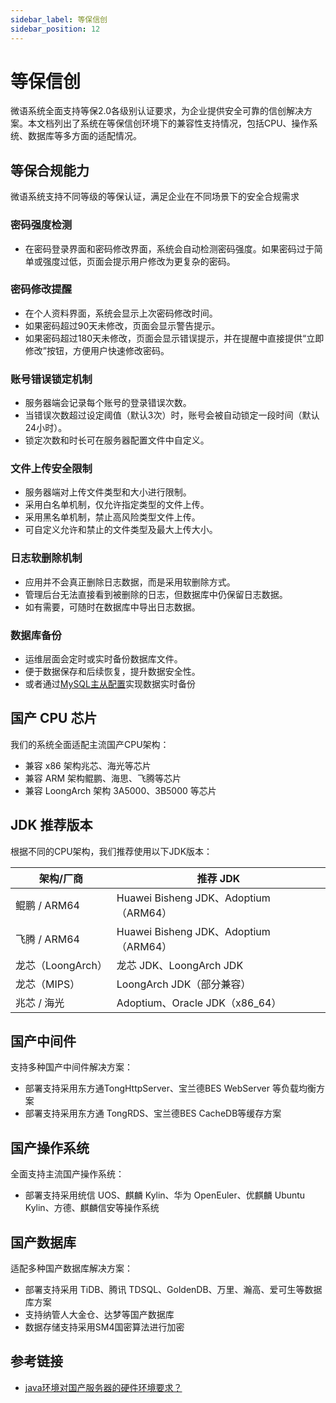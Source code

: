 ```yaml
---
sidebar_label: 等保信创
sidebar_position: 12
---
```


# 等保信创

微语系统全面支持等保2.0各级别认证要求，为企业提供安全可靠的信创解决方案。本文档列出了系统在等保信创环境下的兼容性支持情况，包括CPU、操作系统、数据库等多方面的适配情况。

## 等保合规能力

微语系统支持不同等级的等保认证，满足企业在不同场景下的安全合规需求

### 密码强度检测

- 在密码登录界面和密码修改界面，系统会自动检测密码强度。如果密码过于简单或强度过低，页面会提示用户修改为更复杂的密码。

### 密码修改提醒

- 在个人资料界面，系统会显示上次密码修改时间。
- 如果密码超过90天未修改，页面会显示警告提示。
- 如果密码超过180天未修改，页面会显示错误提示，并在提醒中直接提供“立即修改”按钮，方便用户快速修改密码。

### 账号错误锁定机制

- 服务器端会记录每个账号的登录错误次数。
- 当错误次数超过设定阈值（默认3次）时，账号会被自动锁定一段时间（默认24小时）。
- 锁定次数和时长可在服务器配置文件中自定义。

### 文件上传安全限制

- 服务器端对上传文件类型和大小进行限制。
- 采用白名单机制，仅允许指定类型的文件上传。
- 采用黑名单机制，禁止高风险类型文件上传。
- 可自定义允许和禁止的文件类型及最大上传大小。

### 日志软删除机制

- 应用并不会真正删除日志数据，而是采用软删除方式。
- 管理后台无法直接看到被删除的日志，但数据库中仍保留日志数据。
- 如有需要，可随时在数据库中导出日志数据。

### 数据库备份

- 运维层面会定时或实时备份数据库文件。
- 便于数据保存和后续恢复，提升数据安全性。
- 或者通过[MySQL主从配置](./deploy/depend/mysql#主从复制配置可选)实现数据实时备份

## 国产 CPU 芯片

我们的系统全面适配主流国产CPU架构：

- 兼容 x86 架构兆芯、海光等芯片
- 兼容 ARM 架构鲲鹏、海思、飞腾等芯片
- 兼容 LoongArch 架构 3A5000、3B5000 等芯片

## JDK 推荐版本

根据不同的CPU架构，我们推荐使用以下JDK版本：

| 架构/厂商 | 推荐 JDK |
|-----------|----------|
| 鲲鹏 / ARM64 | Huawei Bisheng JDK、Adoptium（ARM64） |
| 飞腾 / ARM64 | Huawei Bisheng JDK、Adoptium（ARM64） |
| 龙芯（LoongArch） | 龙芯 JDK、LoongArch JDK |
| 龙芯（MIPS） | LoongArch JDK（部分兼容） |
| 兆芯 / 海光 | Adoptium、Oracle JDK（x86_64） |

## 国产中间件

支持多种国产中间件解决方案：

- 部署支持采用东方通TongHttpServer、宝兰德BES WebServer 等负载均衡方案
- 部署支持采用东方通 TongRDS、宝兰德BES CacheDB等缓存方案

<!-- ## 国产浏览器

前端界面兼容主流国密浏览器：

- 兼容 360 安全浏览器、奇安信可信浏览器等国密浏览器 -->

## 国产操作系统

全面支持主流国产操作系统：

- 部署支持采用统信 UOS、麒麟 Kylin、华为 OpenEuler、优麒麟 Ubuntu Kylin、方德、麒麟信安等操作系统

## 国产数据库

适配多种国产数据库解决方案：

- 部署支持采用 TiDB、腾讯 TDSQL、GoldenDB、万里、瀚高、爱可生等数据库方案
- 支持纳管人大金仓、达梦等国产数据库
- 数据存储支持采用SM4国密算法进行加密

<!-- ## 国产认证、加密卡

提供安全可靠的国密方案：

- 支持宁盾等国密加密认证方案
- 一体机支持配置 PCIE 加密卡、 -->

## 参考链接

- [java环境对国产服务器的硬件环境要求？](https://blog.27nk.com/article/8498)
